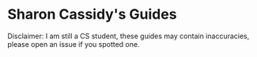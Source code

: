 # Sharon Cassidy's Guides

Disclaimer: I am still a CS student, these guides may contain inaccuracies, please open an issue if you spotted one.
